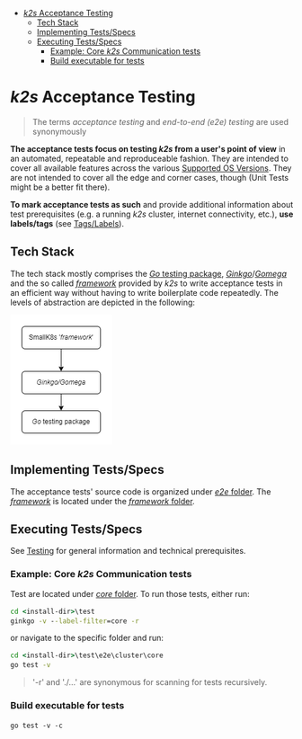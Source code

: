 <!--
SPDX-FileCopyrightText: © 2023 Siemens Healthcare GmbH

SPDX-License-Identifier: MIT
-->

- [*k2s* Acceptance Testing](#k2s-acceptance-testing)
  - [Tech Stack](#tech-stack)
  - [Implementing Tests/Specs](#implementing-testsspecs)
  - [Executing Tests/Specs](#executing-testsspecs)
    - [Example: Core *k2s* Communication tests](#example-core-k2s-communication-tests)
    - [Build executable for tests](#build-executable-for-tests)

# *k2s* Acceptance Testing
> The terms *acceptance testing* and *end-to-end (e2e) testing* are used synonymously

**The acceptance tests focus on testing *k2s* from a user's point of view** in an automated, repeatable and reproduceable fashion. They are intended to cover all available features across the various [Supported OS Versions](../README.md#supported-os-versions). They are not intended to cover all the edge and corner cases, though (Unit Tests might be a better fit there).

**To mark acceptance tests as such** and provide additional information about test prerequisites (e.g. a running *k2s* cluster, internet connectivity, etc.), **use labels/tags** (see [Tags/Labels](../doc/contributing/CONTRIBUTING.md#tagslabels)).

## Tech Stack
The tech stack mostly comprises the [*Go* testing package](https://pkg.go.dev/testing), [*Ginkgo*](https://onsi.github.io/ginkgo/#top)/[*Gomega*](https://onsi.github.io/gomega/#top) and the so called *[framework](./framework/README.md)* provided by *k2s* to write acceptance tests in an efficient way without having to write boilerplate code repeatedly. The levels of abstraction are depicted in the following:

![Testing Framework Tech Stack](../doc/assets/TestFrameworkTechStack.png)

## Implementing Tests/Specs
The acceptance tests' source code is organized under [*e2e* folder](./e2e/). The *[framework](./framework/README.md)* is located under the [*framework* folder](./framework/).

## Executing Tests/Specs
See [Testing](../doc/contributing/CONTRIBUTING.md#testing) for general information and technical prerequisites.

### Example: Core *k2s* Communication tests
Test are located under [*core* folder](./e2e/cluster/core/). To run those tests, either run:

```cmd
cd <install-dir>\test
ginkgo -v --label-filter=core -r
```

or navigate to the specific folder and run:

```cmd
cd <install-dir>\test\e2e\cluster\core
go test -v
```
> '-r' and './...' are synonymous for scanning for tests recursively.

### Build executable for tests
`go test -v -c`
